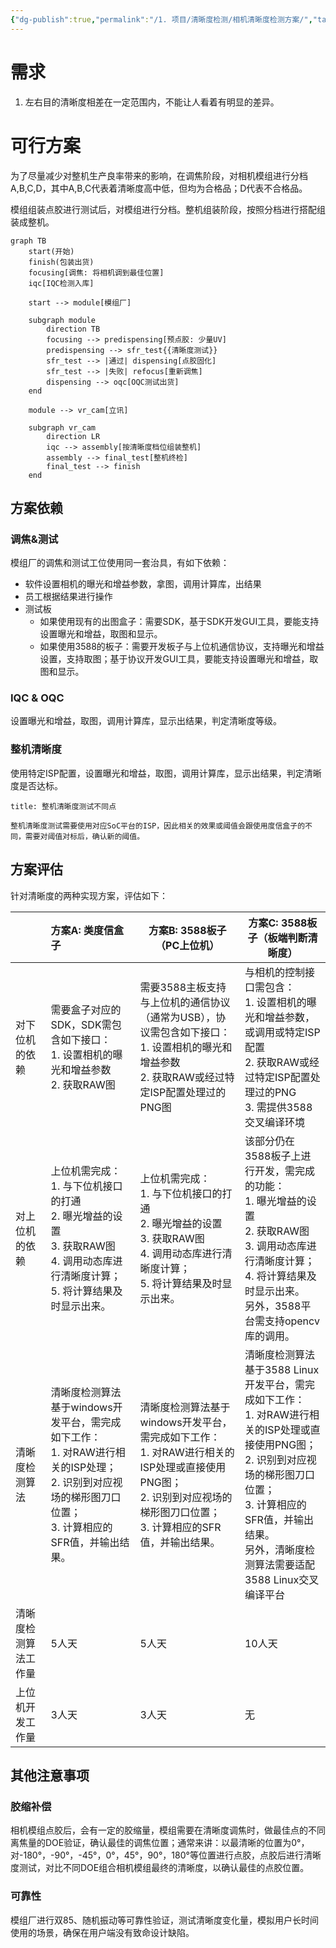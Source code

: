 ```yaml
---
{"dg-publish":true,"permalink":"/1. 项目/清晰度检测/相机清晰度检测方案/","tags":["gardenEntry"]}
---
```


# 需求

1. 左右目的清晰度相差在一定范围内，不能让人看着有明显的差异。

# 可行方案

为了尽量减少对整机生产良率带来的影响，在调焦阶段，对相机模组进行分档A,B,C,D，其中A,B,C代表着清晰度高中低，但均为合格品；D代表不合格品。

模组组装点胶进行测试后，对模组进行分档。整机组装阶段，按照分档进行搭配组装成整机。

```mermaid
graph TB
	start(开始)
	finish(包装出货)
	focusing[调焦: 将相机调到最佳位置]
	iqc[IQC检测入库]
	
	start --> module[模组厂]
	
	subgraph module
		direction TB
		focusing --> predispensing[预点胶: 少量UV]
		predispensing --> sfr_test{{清晰度测试}}
		sfr_test --> |通过| dispensing[点胶固化]
		sfr_test --> |失败| refocus[重新调焦]
		dispensing --> oqc[OQC测试出货]
	end

	module --> vr_cam[立讯]

	subgraph vr_cam
		direction LR
		iqc --> assembly[按清晰度档位组装整机]
		assembly --> final_test[整机终检]
		final_test --> finish
	end

```

## 方案依赖

### 调焦&测试

模组厂的调焦和测试工位使用同一套治具，有如下依赖：
- 软件设置相机的曝光和增益参数，拿图，调用计算库，出结果
- 员工根据结果进行操作
- 测试板
	- 如果使用现有的出图盒子：需要SDK，基于SDK开发GUI工具，要能支持设置曝光和增益，取图和显示。
	- 如果使用3588的板子：需要开发板子与上位机通信协议，支持曝光和增益设置，支持取图；基于协议开发GUI工具，要能支持设置曝光和增益，取图和显示。

### IQC & OQC

设置曝光和增益，取图，调用计算库，显示出结果，判定清晰度等级。

### 整机清晰度

使用特定ISP配置，设置曝光和增益，取图，调用计算库，显示出结果，判定清晰度是否达标。

```ad-warning
title: 整机清晰度测试不同点

整机清晰度测试需要使用对应SoC平台的ISP，因此相关的效果或阈值会跟使用度信盒子的不同，需要对阈值对标后，确认新的阈值。

```

## 方案评估

针对清晰度的两种实现方案，评估如下：

|            | 方案A: 类度信盒子                                                                                        | 方案B: 3588板子（PC上位机）                                                                                         | 方案C: 3588板子（板端判断清晰度）                                                                                                                            |
| ---------- | :------------------------------------------------------------------------------------------------ | ---------------------------------------------------------------------------------------------------------- | ----------------------------------------------------------------------------------------------------------------------------------------------- |
| 对下位机的依赖    | 需要盒子对应的SDK，SDK需包含如下接口：<br>1. 设置相机的曝光和增益参数<br>2. 获取RAW图                                            | 需要3588主板支持与上位机的通信协议（通常为USB），协议需包含如下接口：<br>1. 设置相机的曝光和增益参数<br>2. 获取RAW或经过特定ISP配置处理过的PNG图                    | 与相机的控制接口需包含：<br>1. 设置相机的曝光和增益参数，或调用或特定ISP配置<br>2. 获取RAW或经过特定ISP配置处理过的PNG<br>3. 需提供3588交叉编译环境                                                    |
| 对上位机的依赖    | 上位机需完成：<br>1. 与下位机接口的打通<br>2. 曝光增益的设置<br>3. 获取RAW图<br>4. 调用动态库进行清晰度计算；<br>5. 将计算结果及时显示出来。         | 上位机需完成：<br>1. 与下位机接口的打通<br>2. 曝光增益的设置<br>3. 获取RAW图<br>4. 调用动态库进行清晰度计算；<br>5. 将计算结果及时显示出来。                  | 该部分仍在3588板子上进行开发，需完成的功能：<br>1. 曝光增益的设置<br>2. 获取RAW图<br>3. 调用动态库进行清晰度计算；<br>4. 将计算结果及时显示出来。<br>另外，3588平台需支持opencv库的调用。                           |
| 清晰度检测算法    | 清晰度检测算法基于windows开发平台，需完成如下工作：<br>1. 对RAW进行相关的ISP处理；<br>2. 识别到对应视场的梯形图刀口位置；<br>3. 计算相应的SFR值，并输出结果。 | 清晰度检测算法基于windows开发平台，需完成如下工作：<br>1. 对RAW进行相关的ISP处理或直接使用PNG图；<br>2. 识别到对应视场的梯形图刀口位置；<br>3. 计算相应的SFR值，并输出结果。 | 清晰度检测算法基于3588 Linux开发平台，需完成如下工作：<br>1. 对RAW进行相关的ISP处理或直接使用PNG图；<br>2. 识别到对应视场的梯形图刀口位置；<br>3. 计算相应的SFR值，并输出结果。<br>另外，清晰度检测算法需要适配3588 Linux交叉编译平台 |
| 清晰度检测算法工作量 | 5人天                                                                                               | 5人天                                                                                                        | 10人天                                                                                                                                            |
| 上位机开发工作量   | 3人天                                                                                               | 3人天                                                                                                        | 无                                                                                                                                               |

## 其他注意事项

### 胶缩补偿

相机模组点胶后，会有一定的胶缩量，模组需要在清晰度调焦时，做最佳点的不同离焦量的DOE验证，确认最佳的调焦位置；通常来讲：以最清晰的位置为0°，对-180°，-90°，-45°，0°，45°，90°，180°等位置进行点胶，点胶后进行清晰度测试，对比不同DOE组合相机模组最终的清晰度，以确认最佳的点胶位置。

### 可靠性

模组厂进行双85、随机振动等可靠性验证，测试清晰度变化量，模拟用户长时间使用的场景，确保在用户端没有致命设计缺陷。




